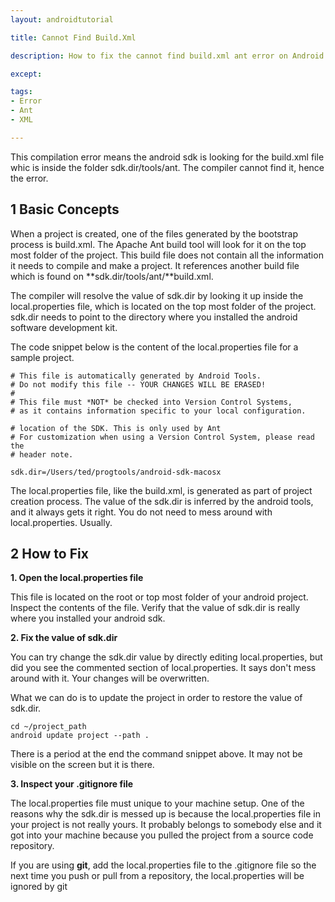 ```yaml
---
layout: androidtutorial

title: Cannot Find Build.Xml

description: How to fix the cannot find build.xml ant error on Android

except:

tags:
- Error
- Ant
- XML

---
```


This compilation error means the android sdk is looking for the build.xml file whic is inside the folder sdk.dir/tools/ant. The compiler cannot find it, hence the error.


## 1 Basic Concepts

When a project is created, one of the files generated by the bootstrap process is build.xml. The Apache Ant build tool will look for it on the top most folder of the project. This build file does not contain all the information it needs to compile and make a project. It references another build file which is found on **sdk.dir/tools/ant/**build.xml. 

The compiler will resolve the value of sdk.dir by looking it up inside the local.properties file, which is located on the top most folder of the project. sdk.dir needs to point to the directory where you installed the android software development kit. 

The code snippet below is the content of the local.properties file  for a sample project.

~~~
# This file is automatically generated by Android Tools.
# Do not modify this file -- YOUR CHANGES WILL BE ERASED!
#
# This file must *NOT* be checked into Version Control Systems,
# as it contains information specific to your local configuration.

# location of the SDK. This is only used by Ant
# For customization when using a Version Control System, please read the
# header note.

sdk.dir=/Users/ted/progtools/android-sdk-macosx
~~~

The local.properties file, like the build.xml, is generated as part of project creation process. The value of the sdk.dir is inferred by the android tools, and it always gets it right. You do not need to mess around with local.properties. Usually.

## 2 How to Fix

**1. Open the local.properties file**

This file is located on the root or top most folder of your android project. Inspect the contents of the file. Verify that the value of sdk.dir is really where you installed your android sdk. 

**2. Fix the value of sdk.dir**

You can try change the sdk.dir value by directly editing local.properties, but did you see the commented section of local.properties. It says don't mess around with it. Your changes will be overwritten. 

What we can do is to update the project in order to restore the value of sdk.dir. 

~~~
cd ~/project_path
android update project --path .
~~~
There is a period at the end the command snippet above. It may not be visible on the screen but it is there.

**3. Inspect your .gitignore file**

The local.properties file must unique to your machine setup. One of the reasons why the sdk.dir is messed up is because the local.properties file in your project is not really yours. It probably belongs to somebody else and it got into your machine because you pulled the project from a source code repository.

If you are using **git**, add the local.properties file to the .gitignore file so the next time you push or pull from a repository, the local.properties will be ignored by git










